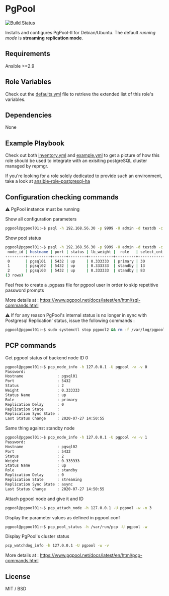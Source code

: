PgPool
=========

[![Build Status](https://travis-ci.com/fidanf/ansible-role-pgpool.svg?branch=master)](https://travis-ci.com/fidanf/ansible-role-pgpool)

Installs and configures PgPool-II for Debian/Ubuntu. The default _running mode_ is **streaming replication mode**.

Requirements
------------

Ansible >=2.9

Role Variables
--------------

Check out the [defaults.yml](./defaults/main.yml) file to retrieve the extended list of this role's variables.

Dependencies
------------

None

Example Playbook
----------------

Check out both [inventory.yml](./inventory.yml) and [example.yml](./example.yml) to get a picture of how this role should be used to integrate with an exisiting postgreSQL cluster managed by repmgr.

If you're looking for a role solely dedicated to provide such an environment, take a look at [ansible-role-postgresql-ha](https://github.com/fidanf/ansible-role-postgresql-ha) 

Configuration checking commands
------------------------------

:warning: PgPool instance must be running

Show all configuration parameters
```bash
pgpool@pgpool01:~$ psql -h 192.168.56.30 -p 9999 -U admin -d testdb -c 'PGPOOL SHOW ALL' 
```

Show pool status
```bash
pgpool@pgpool01:~$ psql -h 192.168.56.30 -p 9999 -U admin -d testdb -c 'SHOW POOL_NODES'
 node_id | hostname | port | status | lb_weight |  role   | select_cnt | load_balance_node | replication_delay | replication_state | replication_sync_state | last_status_change
---------+----------+------+--------+-----------+---------+------------+-------------------+-------------------+-------------------+------------------------+---------------------
 0       | pgsql01  | 5432 | up     | 0.333333  | primary | 30         | true              | 0                 |                   |                        | 2020-07-27 14:50:55
 1       | pgsql02  | 5432 | up     | 0.333333  | standby | 13         | false             | 0                 | streaming         | async                  | 2020-07-27 15:26:15
 2       | pgsql03  | 5432 | up     | 0.333333  | standby | 83         | false             | 0                 | streaming         | async                  | 2020-07-27 14:50:55
(3 rows)
```

Feel free to create a .pgpass file for pgpool user in order to skip repetitive password prompts

More details at : https://www.pgpool.net/docs/latest/en/html/sql-commands.html 

:warning: If for any reason PgPool's internal status is no longer in sync with Postgresql Replication' status, issue the following commands :
```bash
pgpool@pgpool01:~$ sudo systemctl stop pgpool2 && rm -f /var/log/pgpool/pgpool_status && sudo systemctl restart pgpool2
```

PCP commands
------------

Get pgpool status of backend node ID 0 
```bash
pgpool@pgpool01:~$ pcp_node_info -h 127.0.0.1 -U pgpool -w -v 0
Password:
Hostname               : pgsql01
Port                   : 5432
Status                 : 2
Weight                 : 0.333333
Status Name            : up
Role                   : primary
Replication Delay      : 0
Replication State      :
Replication Sync State :
Last Status Change     : 2020-07-27 14:50:55
```

Same thing against standby node
```bash
pgpool@pgpool01:~$ pcp_node_info -h 127.0.0.1 -U pgpool -w -v 1
Password:
Hostname               : pgsql02
Port                   : 5432
Status                 : 2
Weight                 : 0.333333
Status Name            : up
Role                   : standby
Replication Delay      : 0
Replication State      : streaming
Replication Sync State : async
Last Status Change     : 2020-07-27 14:50:55
```

Attach pgpool node and give it and ID
```bash
pgpool@pgpool01:~$ pcp_attach_node -h 127.0.0.1 -U pgpool -w -n 3
```

Display the parameter values as defined in pgpool.conf
```bash
pgpool@pgpool01:~$ pcp_pool_status -h /var/run/pcp -U pgpool -w
```

Display PgPool's cluster status
```bash
pcp_watchdog_info -h 127.0.0.1 -U pgpool -w -v
```

More details at : https://www.pgpool.net/docs/latest/en/html/pcp-commands.html 

License
-------

MIT / BSD
